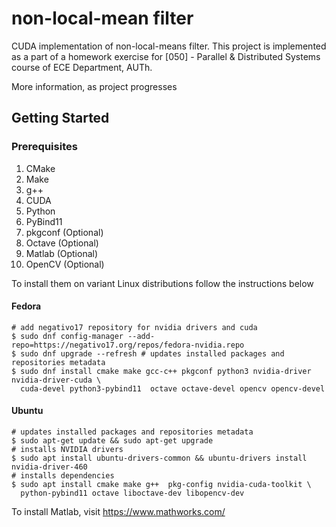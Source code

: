 # non-local-mean filter
CUDA implementation of non-local-means filter. This project is implemented
as a part of a homework exercise for [050] - Parallel & Distributed Systems course
of ECE Department, AUTh.

More information, as project progresses

## Getting Started

### Prerequisites
1. CMake
2. Make
3. g++
4. CUDA
5. Python
6. PyBind11  
7. pkgconf (Optional)
8. Octave (Optional)
9. Matlab (Optional)
10. OpenCV (Optional)

To install them on variant Linux distributions follow the instructions below

#### Fedora
```shell
# add negativo17 repository for nvidia drivers and cuda
$ sudo dnf config-manager --add-repo=https://negativo17.org/repos/fedora-nvidia.repo
$ sudo dnf upgrade --refresh # updates installed packages and repositories metadata
$ sudo dnf install cmake make gcc-c++ pkgconf python3 nvidia-driver nvidia-driver-cuda \
  cuda-devel python3-pybind11  octave octave-devel opencv opencv-devel
```

#### Ubuntu
```shell
# updates installed packages and repositories metadata
$ sudo apt-get update && sudo apt-get upgrade
# installs NVIDIA drivers
$ sudo apt install ubuntu-drivers-common && ubuntu-drivers install nvidia-driver-460
# installs dependencies
$ sudo apt install cmake make g++  pkg-config nvidia-cuda-toolkit \ 
  python-pybind11 octave liboctave-dev libopencv-dev
```

To install Matlab, visit https://www.mathworks.com/
